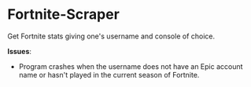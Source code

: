 # Fortnite-Scraper
Get Fortnite stats giving one's username and console of choice.

**Issues**:
- Program crashes when the username does not have an Epic account name or hasn't played in the current season of Fortnite.
